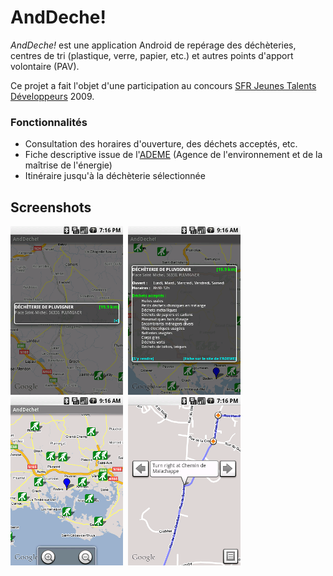 # AndDeche!

_AndDeche!_ est une application Android de repérage des déchèteries, centres de tri (plastique, verre, papier, etc.) et autres points d'apport volontaire (PAV).

Ce projet a fait l'objet d'une participation au concours [SFR Jeunes Talents Développeurs](http://www.sfrjtd.fr/) 2009.

### Fonctionnalités
* Consultation des horaires d'ouverture, des déchets acceptés, etc.
* Fiche descriptive issue de l'[ADEME](http://www.ademe.fr/) (Agence de l'environnement et de la maîtrise de l'énergie)
* Itinéraire jusqu'à la déchèterie sélectionnée

## Screenshots

![AndDeche! dialog](Resources/dialog.png?raw=true)&nbsp;&nbsp;![AndDeche! dialog 2](Resources/dialog2.png?raw=true)&nbsp;&nbsp;![AndDeche! map](Resources/map.png?raw=true)&nbsp;&nbsp;![AndDeche! steps](Resources/steps.png?raw=true)


